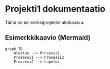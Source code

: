 # Projekti1 dokumentaatio

Tämä on esimerkkiprojektin aloitussivu.

## Esimerkkikaavio (Mermaid)

```mermaid
graph TD
    Aloitus --> Prosessi1
    Prosessi1 --> Prosessi2
    Prosessi2 --> Lopetus
```

